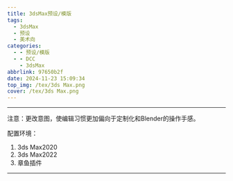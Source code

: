 ```yaml
---
title: 3dsMax预设/模版
tags:
  - 3dsMax
  - 预设
  - 美术向
categories:
  - - 预设/模版
  - - DCC
    - 3dsMax
abbrlink: 97650b2f
date: 2024-11-23 15:09:34
top_img: /tex/3ds Max.png
cover: /tex/3ds Max.png
---
```


---

注意：更改意图，使编辑习惯更加偏向于定制化和Blender的操作手感。



配置环境：

1. 3ds Max2020
2. 3ds Max2022
3. 章鱼插件

---

